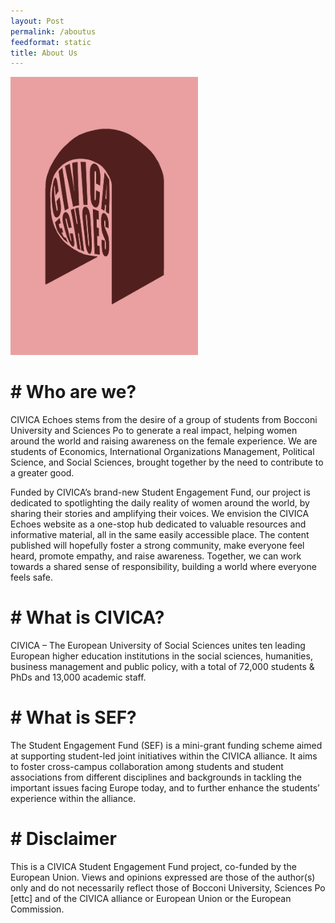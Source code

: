 ```yaml
---
layout: Post
permalink: /aboutus
feedformat: static
title: About Us
---
```




<img src="assets/img/civica.JPG" alt="Alt Text" title="Title Here" width="300">

# # Who are we?

CIVICA Echoes stems from the desire of a group of students from Bocconi University and Sciences Po to generate a real impact, helping women around the world and raising awareness on the female experience. We are students of Economics, International Organizations Management, Political Science, and Social Sciences, brought together by the need to contribute to a greater good. 

Funded by CIVICA’s brand-new Student Engagement Fund, our project is dedicated to spotlighting the daily reality of women around the world, by sharing their stories and amplifying their voices. We envision the CIVICA Echoes website as a one-stop hub dedicated to valuable resources and informative material, all in the same easily accessible place.  The content published will hopefully foster a strong community, make everyone feel heard, promote empathy, and raise awareness. Together, we can work towards a shared sense of responsibility, building a world where everyone feels safe. 

# # What is CIVICA?

CIVICA – The European University of Social Sciences unites ten leading European higher education institutions in the social sciences, humanities, business management and public policy, with a total of 72,000 students & PhDs and 13,000 academic staff.

# # What is SEF? 

The Student Engagement Fund (SEF) is a mini-grant funding scheme aimed at supporting student-led joint initiatives within the CIVICA alliance. It aims to foster cross-campus collaboration among students and student associations from different disciplines and backgrounds in tackling the important issues facing Europe today, and to further enhance the students’ experience within the alliance. 


# # Disclaimer

This is a CIVICA Student Engagement Fund project, co-funded by the European Union.
Views and opinions expressed are those of the author(s) only and do not necessarily reflect those of Bocconi University, Sciences Po [ettc] and of the CIVICA alliance or European Union or the European Commission. 
